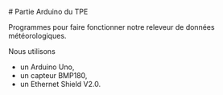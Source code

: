 # Partie Arduino du TPE

Programmes pour faire fonctionner notre releveur de données météorologiques.

Nous utilisons

- un Arduino Uno,
- un capteur BMP180,
- un Ethernet Shield V2.0.
